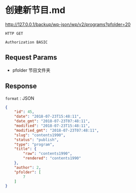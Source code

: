 创建新节目.md
===


http://127.0.0.1/backup/wp-json/wp/v2/programs?pfolder=20

`HTTP GET`


`Authorization BASIC`


## Request Params

* pfolder 节目文件夹


## Response

`format` : JSON


```json
{
    "id": 45,
    "date": "2018-07-23T15:48:11",
    "date_gmt": "2018-07-23T07:48:11",
    "modified": "2018-07-23T15:48:11",
    "modified_gmt": "2018-07-23T07:48:11",
    "slug": "contents1990",
    "status": "publish",
    "type": "program",
    "title": {
        "raw": "contents1990",
        "rendered": "contents1990"
    },
    "author": 2,
    "pfolder": [
        7
    ]
}
```